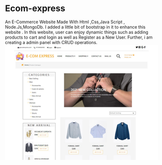 # Ecom-express
An E-Commerce Website Made With Html ,Css,Java Script , Node.Js,MongoDb.
I added a little bit of bootstrap in it to enhance this website .
In this website, user can enjoy dynamic things such as adding products to cart and 
login as well as Register as a New User. Further, i am creating a admin panel with CRUD 
operations.
![](/static/images/main.jpg)

